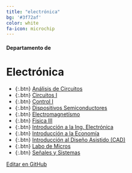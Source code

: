 ```yaml
---
title: "electrónica"
bg: '#3f72af'
color: white
fa-icon: microchip
---
```

#### Departamento de
# Electrónica

<!---
No poner los links de t.joinchat directamente,
usar https://www.protectyourlinks.com/ para obtener
un link corto protegido por captcha
-->

*  {:.btn} [Análisis de Circuitos](https://www.proyl.com/7OoNcbA25)
*  {:.btn} [Circuitos I](https://www.proyl.com/u529HwANo)
*  {:.btn} [Control I](https://www.proyl.com/lSfS0c4I3)
*  {:.btn} [Dispositivos Semiconductores](https://www.proyl.com/BB949Pbxx)
*  {:.btn} [Electromagnetísmo](https://www.proyl.com/3EPf5wNy4)
*  {:.btn} [Fisica III](https://www.proyl.com/8YgzHe9F4)
*  {:.btn} [Introducción a la Ing. Electrónica](https://www.proyl.com/yO01P6Iyy)
*  {:.btn} [Introducción a la Economía](https://www.proyl.com/un4Z98DjA)
*  {:.btn} [Introducción al Diseño Asistido (CAD)](https://www.proyl.com/3Ua8pP7iW)
*  {:.btn} [Labo de Micros](https://www.proyl.com/a6X0Zb7Ik)
*  {:.btn} [Señales y Sistemas](https://www.proyl.com/eQ79NA5bd)

<span class="editongithub">
	<a href="{{site.github.repository_url}}/blob/master/{{page.path}}">
		<i class="fas fa-pen"></i> Editar en GitHub
	</a>
</span>
